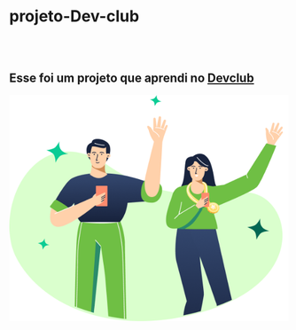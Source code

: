 <h1>projeto-Dev-club</h1>
<br>
<br>
<h2>Esse foi um projeto que aprendi no <a href="https://rodolfomori.com.br/devclub">Devclub</a></h2>

<img src ="https://github.com/camilaribeiroanalistati-maker/projeto-dev-club/blob/master/logo1.png.png?raw=true"/>
